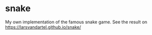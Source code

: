 # snake
My own implementation of the famous snake game.
See the result on https://larsvandartel.github.io/snake/
